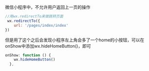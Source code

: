 微信小程序中，不允许用户返回上一页的操作

```js
//用wx.redirectTo来做跳转页面
 wx.redirectTo({
    url: '/pages/index/index'
})
```

但是用了这个之后会发现小程序左上角会多了一个home的小按钮，可以在onShow中添加wx.hideHomeButton()，即可

```js
onShow: function () {
    wx.hideHomeButton()
  },
```

